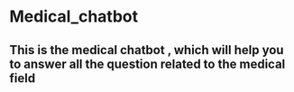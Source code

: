 # Medical_chatbot
## This is the medical chatbot , which will help you to answer all the question related to the medical field
